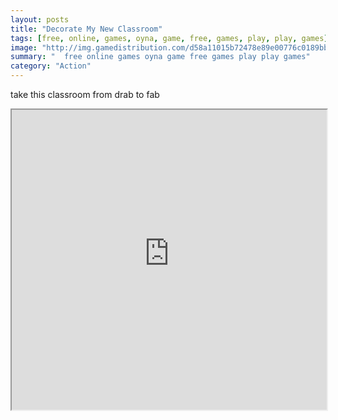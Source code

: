 ```yaml
---
layout: posts
title: "Decorate My New Classroom"
tags: [free, online, games, oyna, game, free, games, play, play, games]
image: "http://img.gamedistribution.com/d58a11015b72478e89e00776c0189bb3.jpg"
summary: "  free online games oyna game free games play play games"
category: "Action"
---
```


take this classroom from drab to fab

<iframe width="100%" height="480px;" src="http://flash.gamedistribution.com?game=d58a11015b72478e89e00776c0189bb3"></iframe>